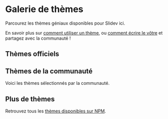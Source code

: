 # Galerie de thèmes

Parcourez les thèmes géniaux disponibles pour Slidev ici.

En savoir plus sur [comment utiliser un thème](/themes/use), ou [comment écrire le vôtre](/themes/write-a-theme) et partagez avec la communauté !

## Thèmes officiels

<ClientOnly>
  <ThemeGallery collection="official"/>
</ClientOnly>

## Thèmes de la communauté

Voici les thèmes sélectionnés par la communauté.

<!-- Modifier dans ./docs/.vitepress/themes.ts -->
<ClientOnly>
  <ThemeGallery collection="community"/>
</ClientOnly>

## Plus de thèmes

Retrouvez tous les [thèmes disponibles sur NPM](https://www.npmjs.com/search?q=keywords%3Aslidev-theme).
